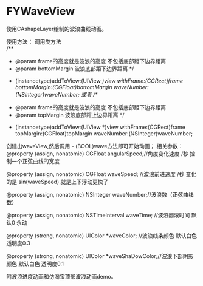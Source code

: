 # FYWaveView
使用CAshapeLayer绘制的波浪曲线动画。

使用方法：
调用类方法  
/**
*  @param frame的高度就是波浪的高度 不包括底部距下边界距离
*  @param bottomMargin 波浪底部距下边界距离
*/
+ (instancetype)addToView:(UIView *)view withFrame:(CGRect)frame bottomMargin:(CGFloat)bottomMargin waveNumber:(NSInteger)waveNumber;
或者
/**
*  @param frame的高度就是波浪的高度 不包括底部距下边界距离
*  @param topMargin 波浪底部距上边界距离
*/
+ (instancetype)addToView:(UIView *)view withFrame:(CGRect)frame topMargin:(CGFloat)topMargin waveNumber:(NSInteger)waveNumber;

创建出waveView,然后调用 - (BOOL)wave方法即可开始动画；
相关参数：
@property (assign, nonatomic) CGFloat angularSpeed;//角度变化速度 /秒 控制一个正弦曲线的宽度

@property (assign, nonatomic) CGFloat waveSpeed; //波浪前进速度 /秒  变化的是 sin(waveSpeed) 就是上下浮动更快了

@property (assign, nonatomic) NSInteger waveNumber;//波浪数（正弦曲线数）

@property (assign, nonatomic) NSTimeInterval waveTime; //波浪翻滚时间 默认0 永动

@property (strong, nonatomic) UIColor *waveColor; //波浪线条颜色 默认白色 透明度0.3

@property (strong, nonatomic) UIColor *waveShaDowColor;//波浪下部阴影颜色 默认白色 透明度0.1

附波浪进度动画和仿淘宝顶部波浪动画demo。
